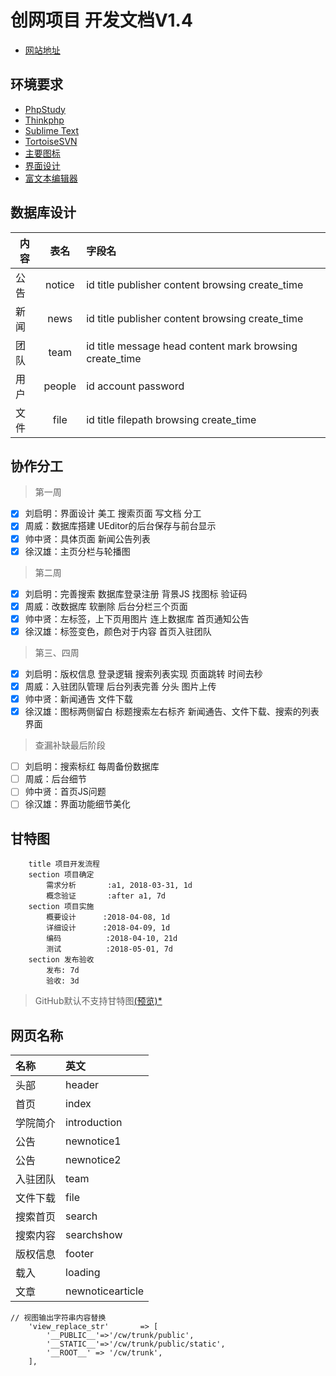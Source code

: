 创网项目 开发文档V1.4
===============

* [网站地址](http://www.jdcyxy.cn/)

## 环境要求
* [PhpStudy](http://www.phpstudy.net/)
* [Thinkphp](https://www.kancloud.cn/manual/thinkphp5/118003)
* [Sublime Text](https://www.sublimetext.com/)
* [TortoiseSVN](https://tortoisesvn.net/)
* [主要图标](http://www.iconfont.cn/collections/detail?spm=a313x.7781069.0.da5a778a4&cid=4878)
* [界面设计](https://modao.cc/app/P5kzvXayQg2Uls9ymA9BPVax28PyaY9)
* [富文本编辑器](https://www.kancloud.cn/phper123/tools/289772)

## 数据库设计
| 内容 | 表名 | 字段名 | 
| - | :-: | :- | 
| 公告 | notice | id title publisher content browsing create_time | 
| 新闻 | news | id title publisher content browsing create_time | 
| 团队 | team | id title message head content mark browsing create_time |
| 用户 | people | id account password |
| 文件 | file | id title filepath browsing create_time |

## 协作分工
>第一周

- [x] 刘启明：界面设计 美工 搜索页面 写文档 分工
- [x] 周威：数据库搭建 UEditor的后台保存与前台显示
- [x] 帅中贤：具体页面 新闻公告列表
- [x] 徐汉雄：主页分栏与轮播图

>第二周

- [x] 刘启明：完善搜索 数据库登录注册 背景JS 找图标 验证码
- [x] 周威：改数据库 软删除 后台分栏三个页面
- [x] 帅中贤：左标签，上下页用图片 连上数据库 首页通知公告
- [x] 徐汉雄：标签变色，颜色对于内容 首页入驻团队

>第三、四周

- [X] 刘启明：版权信息 登录逻辑 搜索列表实现 页面跳转 时间去秒
- [X] 周威：入驻团队管理 后台列表完善 分头 图片上传
- [X] 帅中贤：新闻通告 文件下载 
- [X] 徐汉雄：图标两侧留白 标题搜索左右标齐 新闻通告、文件下载、搜索的列表界面

>查漏补缺最后阶段

- [ ] 刘启明：搜索标红 每周备份数据库
- [ ] 周威：后台细节
- [ ] 帅中贤：首页JS问题
- [ ] 徐汉雄：界面功能细节美化

## 甘特图
```gantt
    title 项目开发流程
    section 项目确定
        需求分析       :a1, 2018-03-31, 1d
        概念验证       :after a1, 7d
    section 项目实施
        概要设计      :2018-04-08, 1d
        详细设计      :2018-04-09, 1d
        编码          :2018-04-10, 21d
        测试          :2018-05-01, 7d
    section 发布验收
        发布: 7d
        验收: 3d
```
>GitHub默认不支持甘特图[(预览)*](https://www.zybuluo.com/isProSS/note/1121533)

## 网页名称
| 名称 | 英文 |
| :- | :- |
| 头部 | header |
| 首页 | index |
| 学院简介 | introduction |
| 公告 | newnotice1 |
| 公告 | newnotice2 |
| 入驻团队 | team |
| 文件下载 | file |
| 搜索首页 | search |
| 搜索内容 | searchshow |
| 版权信息 | footer |
| 载入 | loading |
| 文章 | newnoticearticle |
``` 
// 视图输出字符串内容替换
    'view_replace_str'       => [
        '__PUBLIC__'=>'/cw/trunk/public',
        '__STATIC__'=>'/cw/trunk/public/static',
        '__ROOT__' => '/cw/trunk',
    ],
```